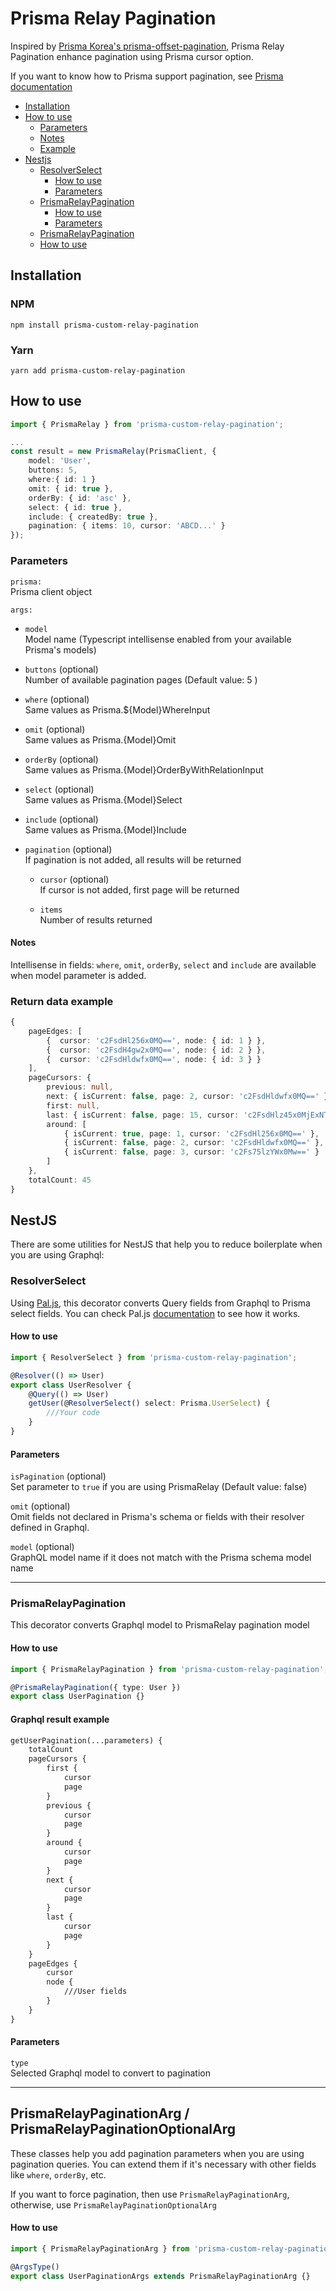 # Prisma Relay Pagination

Inspired by [Prisma Korea's prisma-offset-pagination](https://github.com/prisma-korea/prisma-offset-pagination), Prisma Relay Pagination enhance pagination using Prisma cursor option.

If you want to know how to Prisma support pagination, see [Prisma documentation](https://www.prisma.io/docs/orm/prisma-client/queries/pagination)

- [Installation](#installation)
- [How to use](#how-to-use)
    - [Parameters](#parameters)
    - [Notes](#notes)
    - [Example](#return-data-example)
- [Nestjs](#nestjs)
    - [ResolverSelect](#resolverselect)
        - [How to use](#how-to-use-1)
        - [Parameters](#parameters-1)
    - [PrismaRelayPagination](#prismarelaypagination)
        - [How to use](#how-to-use-2)
        - [Parameters](#parameters-2)
    - [PrismaRelayPagination](#prismarelaypaginationarg--prismarelaypaginationoptionalarg)
    - [How to use](#how-to-use-3)

## Installation

### NPM

```
npm install prisma-custom-relay-pagination
```

### Yarn

```
yarn add prisma-custom-relay-pagination
```

## How to use

```typescript
import { PrismaRelay } from 'prisma-custom-relay-pagination';

...
const result = new PrismaRelay(PrismaClient, {
    model: 'User',
    buttons: 5,
    where:{ id: 1 }
    omit: { id: true },
    orderBy: { id: 'asc' },
    select: { id: true },
    include: { createdBy: true },
    pagination: { items: 10, cursor: 'ABCD...' }
});
```

### Parameters

`prisma:` \
Prisma client object

`args:`

- `model` \
    Model name 
    (Typescript intellisense enabled from your available Prisma's models)

- `buttons` (optional) \
    Number of available pagination pages (Default value: 5 )

- `where` (optional) \
    Same values as Prisma.${Model}WhereInput

- `omit` (optional) \
    Same values as Prisma.{Model}Omit

- `orderBy` (optional) \
    Same values as Prisma.{Model}OrderByWithRelationInput

- `select` (optional) \
    Same values as Prisma.{Model}Select

- `include` (optional) \
    Same values as Prisma.{Model}Include

- `pagination` (optional) \
    If pagination is not added, all results will be returned

    * `cursor` (optional) \
        If cursor is not added, first page will be returned

    * `items` \
        Number of results returned

#### Notes

Intellisense in fields: `where`, `omit`, `orderBy`, `select` and `include` are available when model parameter is added.

### Return data example

```typescript
{
    pageEdges: [ 
        {  cursor: 'c2FsdHl256x0MQ==', node: { id: 1 } },
        {  cursor: 'c2FsdH4gw2x0MQ==', node: { id: 2 } },
        {  cursor: 'c2FsdHldwfx0MQ==', node: { id: 3 } } 
    ],
    pageCursors: {
        previous: null,
        next: { isCurrent: false, page: 2, cursor: 'c2FsdHldwfx0MQ==' },
        first: null,
        last: { isCurrent: false, page: 15, cursor: 'c2FsdHlz45x0MjExNTY=' },
        around: [
            { isCurrent: true, page: 1, cursor: 'c2FsdHl256x0MQ==' },
            { isCurrent: false, page: 2, cursor: 'c2FsdHldwfx0MQ==' },
            { isCurrent: false, page: 3, cursor: 'c2Fs75lzYWx0Mw==' }
        ]
    },
    totalCount: 45
}
```

## NestJS

There are some utilities for NestJS that help you to reduce boilerplate when you are using Graphql:

### ResolverSelect

Using [Pal.js](https://paljs.com/), this decorator converts Query fields from Graphql to Prisma select fields. You can check Pal.js [documentation](https://paljs.com/plugins/select/#example-query) to see how it works.

#### How to use

```typescript
import { ResolverSelect } from 'prisma-custom-relay-pagination';

@Resolver(() => User)
export class UserResolver {
    @Query(() => User)
    getUser(@ResolverSelect() select: Prisma.UserSelect) {
        ///Your code
    }
}
```

#### Parameters
`isPagination` (optional) \
Set parameter to `true` if you are using PrismaRelay (Default value: false)

`omit` (optional) \
Omit fields not declared in Prisma's schema or fields with their resolver defined in Graphql.

`model` (optional) \
GraphQL model name if it does not match with the Prisma schema model name
___

### PrismaRelayPagination
This decorator converts Graphql model to PrismaRelay pagination model

#### How to use

```typescript
import { PrismaRelayPagination } from 'prisma-custom-relay-pagination';

@PrismaRelayPagination({ type: User })
export class UserPagination {}
```

#### Graphql result example

```graphql
getUserPagination(...parameters) {
    totalCount
    pageCursors {
        first {
            cursor
            page
        }
        previous {
            cursor
            page
        }
        around {
            cursor
            page
        }
        next {
            cursor
            page
        }
        last {
            cursor
            page
        }
    }
    pageEdges {
        cursor
        node {
            ///User fields
        }
    }
}
```
#### Parameters
`type` \
Selected Graphql model to convert to pagination
___

## PrismaRelayPaginationArg / PrismaRelayPaginationOptionalArg
These classes help you add pagination parameters when you are using pagination queries. You can extend them if it's necessary with other fields like `where`, `orderBy`, etc.

If you want to force pagination, then use `PrismaRelayPaginationArg`, otherwise, use `PrismaRelayPaginationOptionalArg`

#### How to use

```typescript
import { PrismaRelayPaginationArg } from 'prisma-custom-relay-pagination';

@ArgsType()
export class UserPaginationArgs extends PrismaRelayPaginationArg {}
```